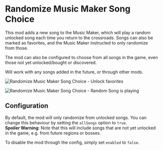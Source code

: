 # Randomize Music Maker Song Choice

This mod adds a new song to the Music Maker, which will play a random unlocked song each time you return to the crossroads.
Songs can also be marked as favorites, and the Music Maker instructed to only randomize from those.

The mod can also be configured to choose from all songs in the game, even those not yet unlocked/bought or discovered.

Will work with any songs added in the future, or through other mods.

![Randomize Music Maker Song Choice - Unlock favorites](https://github.com/user-attachments/assets/09733994-5346-44eb-988e-af1f039a8faa)

![Randomize Music Maker Song Choice - Random Song is playing](https://github.com/user-attachments/assets/7b5a8f04-c5fa-4afa-9015-6ccf859678c1)


## Configuration

By default, the mod will only randomize from unlocked songs.
You can change this behaviour by setting the `allSongs` option to `true`.
<br>
**Spoiler Warning**: Note that this will include songs that are not yet unlocked in the game, e.g. from future regions or bosses.

To disable the mod through the config, simply set `enabled` to `false`.
